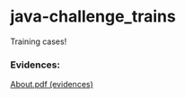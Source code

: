 # java-challenge_trains

Training cases!

### Evidences:
<a href="https://github.com/vmaffioli/java-challenge_trains/blob/main/java-challenge-trains/about.pdf">About.pdf (evidences)</a>
